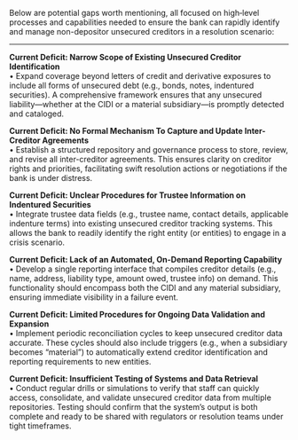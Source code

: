 Below are potential gaps worth mentioning, all focused on high‐level processes and capabilities needed to ensure the bank can rapidly identify and manage non-depositor unsecured creditors in a resolution scenario:

---

**Current Deficit: Narrow Scope of Existing Unsecured Creditor Identification**  
• Expand coverage beyond letters of credit and derivative exposures to include all forms of unsecured debt (e.g., bonds, notes, indentured securities). A comprehensive framework ensures that any unsecured liability—whether at the CIDI or a material subsidiary—is promptly detected and cataloged.

**Current Deficit: No Formal Mechanism To Capture and Update Inter-Creditor Agreements**  
• Establish a structured repository and governance process to store, review, and revise all inter-creditor agreements. This ensures clarity on creditor rights and priorities, facilitating swift resolution actions or negotiations if the bank is under distress.

**Current Deficit: Unclear Procedures for Trustee Information on Indentured Securities**  
• Integrate trustee data fields (e.g., trustee name, contact details, applicable indenture terms) into existing unsecured creditor tracking systems. This allows the bank to readily identify the right entity (or entities) to engage in a crisis scenario.

**Current Deficit: Lack of an Automated, On-Demand Reporting Capability**  
• Develop a single reporting interface that compiles creditor details (e.g., name, address, liability type, amount owed, trustee info) on demand. This functionality should encompass both the CIDI and any material subsidiary, ensuring immediate visibility in a failure event.

**Current Deficit: Limited Procedures for Ongoing Data Validation and Expansion**  
• Implement periodic reconciliation cycles to keep unsecured creditor data accurate. These cycles should also include triggers (e.g., when a subsidiary becomes “material”) to automatically extend creditor identification and reporting requirements to new entities.

**Current Deficit: Insufficient Testing of Systems and Data Retrieval**  
• Conduct regular drills or simulations to verify that staff can quickly access, consolidate, and validate unsecured creditor data from multiple repositories. Testing should confirm that the system’s output is both complete and ready to be shared with regulators or resolution teams under tight timeframes.
